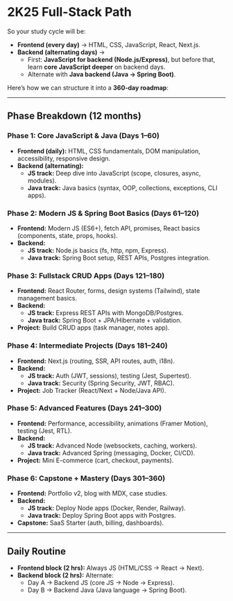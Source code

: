 # 2K25 Full-Stack Path

So your study cycle will be:

- **Frontend (every day)** → HTML, CSS, JavaScript, React, Next.js.
- **Backend (alternating days)** →
    - First: **JavaScript for backend (Node.js/Express)**, but before that, learn **core JavaScript deeper** on backend days.
    - Alternate with **Java backend (Java → Spring Boot)**.


Here’s how we can structure it into a **360-day roadmap**:

---

## Phase Breakdown (12 months)

### **Phase 1: Core JavaScript & Java (Days 1–60)**

- **Frontend (daily):** HTML, CSS fundamentals, DOM manipulation, accessibility, responsive design.
- **Backend (alternating):**
    - **JS track:** Deep dive into JavaScript (scope, closures, async, modules).
    - **Java track:** Java basics (syntax, OOP, collections, exceptions, CLI apps).

### **Phase 2: Modern JS & Spring Boot Basics (Days 61–120)**

- **Frontend:** Modern JS (ES6+), fetch API, promises, React basics (components, state, props, hooks).
- **Backend:**
    - **JS track:** Node.js basics (fs, http, npm, Express).
    - **Java track:** Spring Boot setup, REST APIs, Postgres integration.

### **Phase 3: Fullstack CRUD Apps (Days 121–180)**

- **Frontend:** React Router, forms, design systems (Tailwind), state management basics.
- **Backend:**
    - **JS track:** Express REST APIs with MongoDB/Postgres.
    - **Java track:** Spring Boot + JPA/Hibernate + validation.
- **Project:** Build CRUD apps (task manager, notes app).

### **Phase 4: Intermediate Projects (Days 181–240)**

- **Frontend:** Next.js (routing, SSR, API routes, auth, i18n).
- **Backend:**
    - **JS track:** Auth (JWT, sessions), testing (Jest, Supertest).
    - **Java track:** Security (Spring Security, JWT, RBAC).
- **Project:** Job Tracker (React/Next + Node/Java API).

### **Phase 5: Advanced Features (Days 241–300)**

- **Frontend:** Performance, accessibility, animations (Framer Motion), testing (Jest, RTL).
- **Backend:**
    - **JS track:** Advanced Node (websockets, caching, workers).
    - **Java track:** Advanced Spring (messaging, Docker, CI/CD).
- **Project:** Mini E-commerce (cart, checkout, payments).

### **Phase 6: Capstone + Mastery (Days 301–360)**

- **Frontend:** Portfolio v2, blog with MDX, case studies.
- **Backend:**
    - **JS track:** Deploy Node apps (Docker, Render, Railway).
    - **Java track:** Deploy Spring Boot apps with Postgres.
- **Capstone:** SaaS Starter (auth, billing, dashboards).

---

## Daily Routine

- **Frontend block (2 hrs):** Always JS (HTML/CSS → React → Next).
- **Backend block (2 hrs):** Alternate:
    - Day A → Backend JS (core JS → Node → Express).
    - Day B → Backend Java (Java language → Spring Boot).
